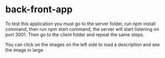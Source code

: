 # back-front-app


To test this application you must go to the server folder, run npm install command, then run npm start command, the server will start listening on port 3001. Then go to the client folder and repeat the same steps.

You can click on the images on the left side to load a description and see the image in large
